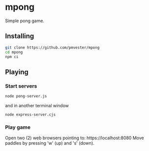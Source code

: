 # mpong
Simple pong game.
## Installing
```bash
git clone https://github.com/pmvester/mpong
cd mpong
npm ci
```
## Playing
### Start servers
```bash
node pong-server.js
```
and in another terminal window
```bash
node express-server.cjs
```
### Play game
Open two (2) web browsers pointing to:
https://localhost:8080
Move paddles by pressing 'w' (up) and 's' (down).
